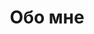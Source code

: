 ---
title: "Обо мне"
layout: "about"
skills:
  - name: "JavaScript"
    level: 90
  - name: "Python"
    level: 85
---